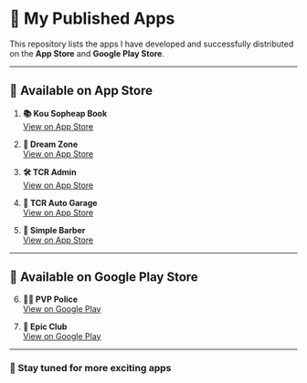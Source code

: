 # 📱 My Published Apps

This repository lists the apps I have developed and successfully distributed on the **App Store** and **Google Play Store**.

---

## 🛒 Available on App Store

1. **📚 Kou Sopheap Book**  
   [View on App Store](https://apps.apple.com/us/app/kou-sopheap-book/id6446607020)

2. **🌙 Dream Zone**  
   [View on App Store](https://apps.apple.com/us/app/dream-zone/id6447842263)

3. **🛠️ TCR Admin**  
   [View on App Store](https://apps.apple.com/us/app/tcr-admin/id6443672314)

4. **🚗 TCR Auto Garage**  
   [View on App Store](https://apps.apple.com/us/app/tcr-auto-garage/id6443579035)

5. **💈 Simple Barber**  
   [View on App Store](https://apps.apple.com/us/app/simple-barber/id1661098670)

---

## 📲 Available on Google Play Store

6. **👮‍♂️ PVP Police**  
   [View on Google Play](https://play.google.com/store/apps/details?id=com.generalcommissariat)

7. **🎉 Epic Club**  
   [View on Google Play](https://play.google.com/store/apps/details?id=com.eliteclub)

---

### 🚀 Stay tuned for more exciting apps
